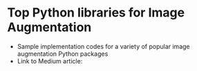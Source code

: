 # Top Python libraries for Image Augmentation
- Sample implementation codes for a variety of popular image augmentation Python packages 
- Link to Medium article: 


